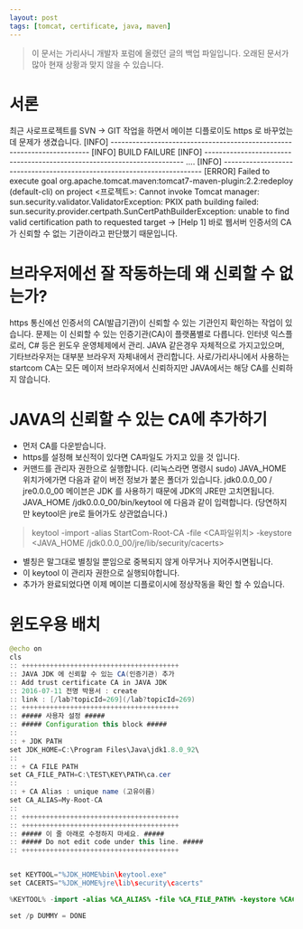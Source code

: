 ```yaml
---
layout: post
tags: [tomcat, certificate, java, maven]
---
```


> 이 문서는 가리사니 개발자 포럼에 올렸던 글의 백업 파일입니다.
오래된 문서가 많아 현재 상황과 맞지 않을 수 있습니다.


# 서론
최근 사로프로젝트를 SVN -> GIT 작업을 하면서 메이븐 디플로이도 https 로 바꾸었는데 문제가 생겼습니다.
[INFO] ------------------------------------------------------------------------
[INFO] BUILD FAILURE
[INFO] ------------------------------------------------------------------------
....
[INFO] ------------------------------------------------------------------------
[ERROR] Failed to execute goal org.apache.tomcat.maven:tomcat7-maven-plugin:2.2:redeploy (default-cli) on project <프로젝트>: Cannot invoke Tomcat manager: sun.security.validator.ValidatorException: PKIX path building failed: sun.security.provider.certpath.SunCertPathBuilderException: unable to find valid certification path to requested target -> [Help 1]
바로 웹서버 인증서의 CA가 신뢰할 수 없는 기관이라고 판단했기 때문입니다.


# 브라우저에선 잘 작동하는데 왜 신뢰할 수 없는가?
https 통신에선 인증서의 CA(발급기관)이 신뢰할 수 있는 기관인지 확인하는 작업이 있습니다.
문제는 이 신뢰할 수 있는 인증기관(CA)이 플랫폼별로 다릅니다.
인터넷 익스플로러, C# 등은 윈도우 운영체제에서 관리.
JAVA 같은경우 자체적으로 가지고있으며, 기타브라우저는 대부분 브라우저 자체내에서 관리합니다.
사로/가리사니에서 사용하는 startcom CA는 모든 메이저 브라우저에서 신뢰하지만 JAVA에서는 해당 CA를 신뢰하지 않습니다.


# JAVA의 신뢰할 수 있는 CA에 추가하기
- 먼저 CA를 다운받습니다.
- https를 설정해 보신적이 있다면 CA파일도 가지고 있을 것 입니다.
- 커맨드를 관리자 권한으로 실행합니다. (리눅스라면 명령시 sudo)
JAVA_HOME 위치가에가면 다음과 같이 버전 정보가 붙은 폴더가 있습니다.
jdk0.0.0_00 / jre0.0.0_00
메이븐은 JDK 를 사용하기 때문에 JDK의 JRE만 고치면됩니다.
JAVA_HOME /jdk0.0.0_00/bin/keytool 에 다음과 같이 입력합니다.
(당연하지만 keytool은 jre로 들어가도 상관없습니다.)
> keytool -import -alias StartCom-Root-CA -file <CA파일위치> -keystore <JAVA_HOME /jdk0.0.0_00/jre/lib/security/cacerts>
- 별칭은 말그대로 별칭일 뿐임으로 중복되지 않게 아무거나 지어주시면됩니다.
- 이 keytool 이 관리자 권한으로 실행되야합니다.
- 추가가 완료되었다면 이제 메이븐 디플로이시에 정상작동을 확인 할 수 있습니다.


# 윈도우용 배치
``` java
@echo on
cls
:: +++++++++++++++++++++++++++++++++++++++
:: JAVA JDK 에 신뢰할 수 있는 CA(인증기관) 추가
:: Add trust certificate CA in JAVA JDK
:: 2016-07-11 전명 박용서 : create
:: link : [/lab?topicId=269](/lab?topicId=269)
:: +++++++++++++++++++++++++++++++++++++++
:: ##### 사용자 설정 #####
:: ##### Configuration this block #####
::
:: + JDK PATH
set JDK_HOME=C:\Program Files\Java\jdk1.8.0_92\
::
:: + CA FILE PATH
set CA_FILE_PATH=C:\TEST\KEY\PATH\ca.cer
::
:: + CA Alias : unique name (고유이름)
set CA_ALIAS=My-Root-CA
::
:: +++++++++++++++++++++++++++++++++++++++
:: +++++++++++++++++++++++++++++++++++++++
:: ##### 이 줄 아래로 수정하지 마세요. #####
:: ##### Do not edit code under this line. #####
:: +++++++++++++++++++++++++++++++++++++++


set KEYTOOL="%JDK_HOME%bin\keytool.exe"
set CACERTS="%JDK_HOME%jre\lib\security\cacerts"

%KEYTOOL% -import -alias %CA_ALIAS% -file %CA_FILE_PATH% -keystore %CACERTS%

set /p DUMMY = DONE
```